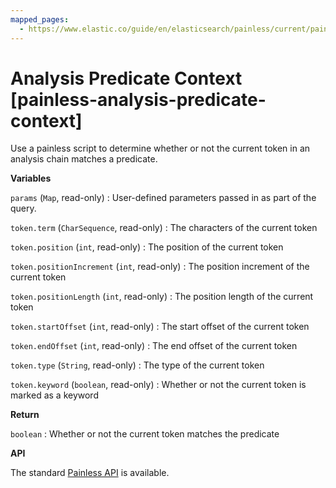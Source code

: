 ```yaml
---
mapped_pages:
  - https://www.elastic.co/guide/en/elasticsearch/painless/current/painless-analysis-predicate-context.html
---
```


# Analysis Predicate Context [painless-analysis-predicate-context]

Use a painless script to determine whether or not the current token in an analysis chain matches a predicate.

**Variables**

`params` (`Map`, read-only)
:   User-defined parameters passed in as part of the query.

`token.term` (`CharSequence`, read-only)
:   The characters of the current token

`token.position` (`int`, read-only)
:   The position of the current token

`token.positionIncrement` (`int`, read-only)
:   The position increment of the current token

`token.positionLength` (`int`, read-only)
:   The position length of the current token

`token.startOffset` (`int`, read-only)
:   The start offset of the current token

`token.endOffset` (`int`, read-only)
:   The end offset of the current token

`token.type` (`String`, read-only)
:   The type of the current token

`token.keyword` (`boolean`, read-only)
:   Whether or not the current token is marked as a keyword

**Return**

`boolean`
:   Whether or not the current token matches the predicate

**API**

The standard [Painless API](https://www.elastic.co/guide/en/elasticsearch/painless/current/painless-api-reference-shared.html) is available.

